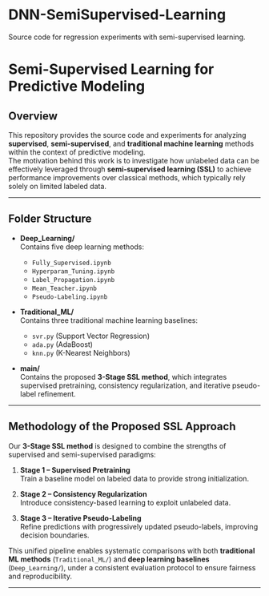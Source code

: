 # DNN-SemiSupervised-Learning
Source code for regression experiments with semi-supervised learning.

# Semi-Supervised Learning for Predictive Modeling

## Overview
This repository provides the source code and experiments for analyzing **supervised**, **semi-supervised**, and **traditional machine learning** methods within the context of predictive modeling.  
The motivation behind this work is to investigate how unlabeled data can be effectively leveraged through **semi-supervised learning (SSL)** to achieve performance improvements over classical methods, which typically rely solely on limited labeled data.

---

## Folder Structure

- **Deep_Learning/**  
  Contains five deep learning methods:
  - `Fully_Supervised.ipynb`
  - `Hyperparam_Tuning.ipynb`
  - `Label_Propagation.ipynb`
  - `Mean_Teacher.ipynb`
  - `Pseudo-Labeling.ipynb`

- **Traditional_ML/**  
  Contains three traditional machine learning baselines:
  - `svr.py` (Support Vector Regression)
  - `ada.py` (AdaBoost)
  - `knn.py` (K-Nearest Neighbors)

- **main/**  
  Contains the proposed **3-Stage SSL method**, which integrates supervised pretraining, consistency regularization, and iterative pseudo-label refinement.

---

## Methodology of the Proposed SSL Approach
Our **3-Stage SSL method** is designed to combine the strengths of supervised and semi-supervised paradigms:

1. **Stage 1 – Supervised Pretraining**  
   Train a baseline model on labeled data to provide strong initialization.  

2. **Stage 2 – Consistency Regularization**  
   Introduce consistency-based learning to exploit unlabeled data.  

3. **Stage 3 – Iterative Pseudo-Labeling**  
   Refine predictions with progressively updated pseudo-labels, improving decision boundaries.  

This unified pipeline enables systematic comparisons with both **traditional ML methods** (`Traditional_ML/`) and **deep learning baselines** (`Deep_Learning/`), under a consistent evaluation protocol to ensure fairness and reproducibility.

---
